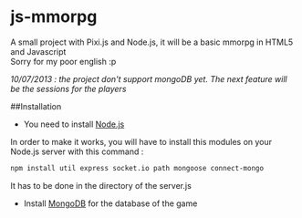 js-mmorpg
=========

A small project with Pixi.js and Node.js, it will be a basic mmorpg in HTML5 and Javascript    
Sorry for my poor english :p

*10/07/2013 : the project don't support mongoDB yet. The next feature will be the sessions for the players*


##Installation


* You need to install [Node.js](http://nodejs.org/ "Node.js")

In order to make it works, you will have to install this modules on your Node.js server with this command :

```bash
npm install util express socket.io path mongoose connect-mongo
```

It has to be done in the directory of the server.js

* Install [MongoDB](http://www.mongodb.org/ "MongoDB") for the database of the game
